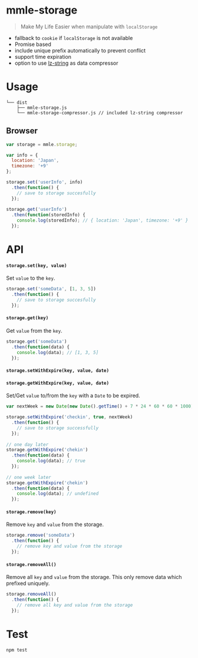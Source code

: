 # mmle-storage

> Make My Life Easier when manipulate with `localStorage`

* fallback to `cookie` if `localStorage` is not available
* Promise based
* include unique prefix automatically to prevent conflict 
* support time expiration
* option to use [lz-string](https://github.com/pieroxy/lz-string) as data compressor

# Usage

```
└── dist
    ├── mmle-storage.js
    └── mmle-storage-compressor.js // included lz-string compressor
```

## Browser

```js
var storage = mmle.storage;

var info = {
  location: 'Japan',
  timezone: '+9'
};

storage.set('userInfo', info)
  .then(function() {
    // save to storage succesfully
  });
    
storage.get('userInfo')
  .then(function(storedInfo) {
    console.log(storedInfo); // { location: 'Japan', timezone: '+9' }
  });
```

# API

#### `storage.set(key, value)`

Set `value` to the `key`.

```js
storage.set('someData', [1, 3, 5])
  .then(function() {
    // save to storage succesfully
  });
```

#### `storage.get(key)`

Get `value` from the `key`.

```js
storage.get('someData')
  .then(function(data) {
    console.log(data); // [1, 3, 5]
  });
```

#### `storage.setWithExpire(key, value, date)`
#### `storage.getWithExpire(key, value, date)`

Set/Get `value` to/from the `key` with a `Date` to be expired.

```js
var nextWeek = new Date(new Date().getTime() + 7 * 24 * 60 * 60 * 1000);

storage.setWithExpire('checkin', true, nextWeek)
  .then(function() {
    // save to storage successfully
  });
  
// one day later
storage.getWithExpire('chekin')
  .then(function(data) {
    console.log(data); // true
  });
  
// one week later
storage.getWithExpire('chekin')
  .then(function(data) {
    console.log(data); // undefined
  });
```

#### `storage.remove(key)`

Remove `key` and `value` from the storage.

```js
storage.remove('someData')
  .then(function() {
    // remove key and value from the storage
  });
```

#### `storage.removeAll()`

Remove all `key` and `value` from the storage. This only remove data which prefixed uniquely.

```js
storage.removeAll()
  .then(function() {
    // remove all key and value from the storage
  });
```

# Test

```
npm test
```
